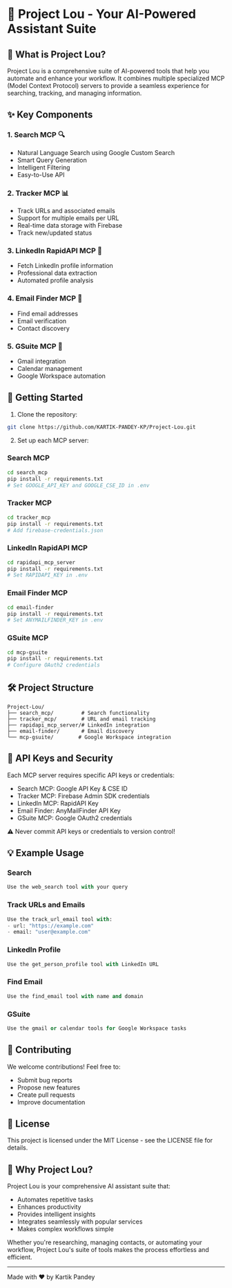 # 🤖 Project Lou - Your AI-Powered Assistant Suite

## 🌟 What is Project Lou?

Project Lou is a comprehensive suite of AI-powered tools that help you automate and enhance your workflow. It combines multiple specialized MCP (Model Context Protocol) servers to provide a seamless experience for searching, tracking, and managing information.

## ✨ Key Components

### 1. Search MCP 🔍
- Natural Language Search using Google Custom Search
- Smart Query Generation
- Intelligent Filtering
- Easy-to-Use API

### 2. Tracker MCP 📊
- Track URLs and associated emails
- Support for multiple emails per URL
- Real-time data storage with Firebase
- Track new/updated status

### 3. LinkedIn RapidAPI MCP 👥
- Fetch LinkedIn profile information
- Professional data extraction
- Automated profile analysis

### 4. Email Finder MCP 📧
- Find email addresses
- Email verification
- Contact discovery

### 5. GSuite MCP 📅
- Gmail integration
- Calendar management
- Google Workspace automation

## 🚀 Getting Started

1. Clone the repository:
```bash
git clone https://github.com/KARTIK-PANDEY-KP/Project-Lou.git
```

2. Set up each MCP server:

### Search MCP
```bash
cd search_mcp
pip install -r requirements.txt
# Set GOOGLE_API_KEY and GOOGLE_CSE_ID in .env
```

### Tracker MCP
```bash
cd tracker_mcp
pip install -r requirements.txt
# Add firebase-credentials.json
```

### LinkedIn RapidAPI MCP
```bash
cd rapidapi_mcp_server
pip install -r requirements.txt
# Set RAPIDAPI_KEY in .env
```

### Email Finder MCP
```bash
cd email-finder
pip install -r requirements.txt
# Set ANYMAILFINDER_KEY in .env
```

### GSuite MCP
```bash
cd mcp-gsuite
pip install -r requirements.txt
# Configure OAuth2 credentials
```

## 🛠️ Project Structure

```
Project-Lou/
├── search_mcp/         # Search functionality
├── tracker_mcp/        # URL and email tracking
├── rapidapi_mcp_server/# LinkedIn integration
├── email-finder/       # Email discovery
└── mcp-gsuite/        # Google Workspace integration
```

## 🔐 API Keys and Security

Each MCP server requires specific API keys or credentials:
- Search MCP: Google API Key & CSE ID
- Tracker MCP: Firebase Admin SDK credentials
- LinkedIn MCP: RapidAPI Key
- Email Finder: AnyMailFinder API Key
- GSuite MCP: Google OAuth2 credentials

⚠️ Never commit API keys or credentials to version control!

## 💡 Example Usage

### Search
```python
Use the web_search tool with your query
```

### Track URLs and Emails
```python
Use the track_url_email tool with:
- url: "https://example.com"
- email: "user@example.com"
```

### LinkedIn Profile
```python
Use the get_person_profile tool with LinkedIn URL
```

### Find Email
```python
Use the find_email tool with name and domain
```

### GSuite
```python
Use the gmail or calendar tools for Google Workspace tasks
```

## 🤝 Contributing

We welcome contributions! Feel free to:
- Submit bug reports
- Propose new features
- Create pull requests
- Improve documentation

## 📝 License

This project is licensed under the MIT License - see the LICENSE file for details.

## 🌟 Why Project Lou?

Project Lou is your comprehensive AI assistant suite that:
- Automates repetitive tasks
- Enhances productivity
- Provides intelligent insights
- Integrates seamlessly with popular services
- Makes complex workflows simple

Whether you're researching, managing contacts, or automating your workflow, Project Lou's suite of tools makes the process effortless and efficient.

---
Made with ❤️ by Kartik Pandey 